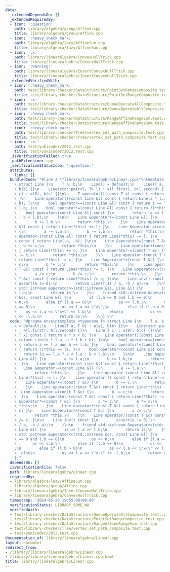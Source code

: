 ```yaml
---
data:
  _extendedDependsOn: []
  _extendedRequiredBy:
  - icon: ':question:'
    path: library/algebra/group/Affine.cpp
    title: library/algebra/group/Affine.cpp
  - icon: ':heavy_check_mark:'
    path: library/algebra/lazy/AffineSum.cpp
    title: library/algebra/lazy/AffineSum.cpp
  - icon: ':x:'
    path: library/linearalgebra/ConvexHullTrick.cpp
    title: library/linearalgebra/ConvexHullTrick.cpp
  - icon: ':warning:'
    path: library/linearalgebra/InsertConvexHullTrick.cpp
    title: library/linearalgebra/InsertConvexHullTrick.cpp
  _extendedVerifiedWith:
  - icon: ':heavy_check_mark:'
    path: test/library-checker/DataStructure/PointSetRangeComposite.test.cpp
    title: test/library-checker/DataStructure/PointSetRangeComposite.test.cpp
  - icon: ':x:'
    path: test/library-checker/DataStructure/QueueOperateAllComposite.test.cpp
    title: test/library-checker/DataStructure/QueueOperateAllComposite.test.cpp
  - icon: ':heavy_check_mark:'
    path: test/library-checker/DataStructure/RangeAffineRangeSum.test.cpp
    title: test/library-checker/DataStructure/RangeAffineRangeSum.test.cpp
  - icon: ':heavy_check_mark:'
    path: test/library-checker/Tree/vertex_set_path_composite.test.cpp
    title: test/library-checker/Tree/vertex_set_path_composite.test.cpp
  - icon: ':x:'
    path: test/yukicoder/2012.test.cpp
    title: test/yukicoder/2012.test.cpp
  _isVerificationFailed: true
  _pathExtension: cpp
  _verificationStatusIcon: ':question:'
  attributes:
    links: []
  bundledCode: "#line 2 \"library/linearalgebra/Linear.cpp\"\ntemplate <typename T>\
    \ struct Line {\n    T a, b;\n    Line() = default;\n    Line(T a, T b) : a(a),\
    \ b(b) {}\n    Line(std::pair<T, T> l) : a(l.first), b(l.second) {}\n    Line(T\
    \ c) : a(0), b(c) {}\n\n    T operator()(const T x) const { return a * x + b;\
    \ }\n    Line operator()(const Line &l) const { return Line(a * l.a, a * l.b +\
    \ b); }\n\n    bool operator==(const Line &l) const { return a == l.a and b ==\
    \ l.b; }\n    bool operator!=(const Line &l) const { return !(*this == l); }\n\
    \    bool operator<(const Line &l) const {\n        return (a == l.a ? a < l.a\
    \ : b < l.b);\n    }\n\n    Line &operator+=(const Line &l) {\n        a += l.a;\n\
    \        b += l.b;\n        return *this;\n    }\n    Line operator+(const Line\
    \ &l) const { return Line(*this) += l; }\n    Line &operator-=(const Line &l)\
    \ {\n        a -= l.a;\n        b -= l.b;\n        return *this;\n    }\n    Line\
    \ operator-(const Line &l) const { return Line(*this) -= l; }\n    Line operator-()\
    \ const { return Line(-a, -b); }\n\n    Line &operator+=(const T &c) {\n     \
    \   b += c;\n        return *this;\n    }\n    Line operator+(const T &c) const\
    \ { return Line(*this) += c; }\n    Line &operator-=(const T &c) {\n        b\
    \ -= c;\n        return *this;\n    }\n    Line operator-(const T &c) const {\
    \ return Line(*this) -= c; }\n    Line &operator*=(const T &c) {\n        a *=\
    \ c;\n        b *= c;\n        return *this;\n    }\n    Line operator*(const\
    \ T &c) const { return Line(*this) *= c; }\n    Line &operator/=(const T &c) {\n\
    \        a /= c;\n        b /= c;\n        return *this;\n    }\n    Line operator/(const\
    \ T &c) const { return Line(*this) /= c; }\n\n    Line inv() const {\n       \
    \ assert(a != 0);\n        return Line(T(1) / a, -b / a);\n    }\n\n    friend\
    \ std::istream &operator>>(std::istream &is, Line &l) {\n        is >> l.a >>\
    \ l.b;\n        return is;\n    }\n    friend std::ostream &operator<<(std::ostream\
    \ &os, const Line &l) {\n        if (l.a == 0 and l.b == 0)\n            os <<\
    \ 0;\n        else if (l.a == 0)\n            os << l.b;\n        else if (l.b\
    \ == 0)\n            os << l.a << \"x\";\n        else if (l.b > 0)\n        \
    \    os << l.a << \"x+\" << l.b;\n        else\n            os << l.a << \"x-\"\
    \ << -l.b;\n        return os;\n    }\n};\n"
  code: "#pragma once\ntemplate <typename T> struct Line {\n    T a, b;\n    Line()\
    \ = default;\n    Line(T a, T b) : a(a), b(b) {}\n    Line(std::pair<T, T> l)\
    \ : a(l.first), b(l.second) {}\n    Line(T c) : a(0), b(c) {}\n\n    T operator()(const\
    \ T x) const { return a * x + b; }\n    Line operator()(const Line &l) const {\
    \ return Line(a * l.a, a * l.b + b); }\n\n    bool operator==(const Line &l) const\
    \ { return a == l.a and b == l.b; }\n    bool operator!=(const Line &l) const\
    \ { return !(*this == l); }\n    bool operator<(const Line &l) const {\n     \
    \   return (a == l.a ? a < l.a : b < l.b);\n    }\n\n    Line &operator+=(const\
    \ Line &l) {\n        a += l.a;\n        b += l.b;\n        return *this;\n  \
    \  }\n    Line operator+(const Line &l) const { return Line(*this) += l; }\n \
    \   Line &operator-=(const Line &l) {\n        a -= l.a;\n        b -= l.b;\n\
    \        return *this;\n    }\n    Line operator-(const Line &l) const { return\
    \ Line(*this) -= l; }\n    Line operator-() const { return Line(-a, -b); }\n\n\
    \    Line &operator+=(const T &c) {\n        b += c;\n        return *this;\n\
    \    }\n    Line operator+(const T &c) const { return Line(*this) += c; }\n  \
    \  Line &operator-=(const T &c) {\n        b -= c;\n        return *this;\n  \
    \  }\n    Line operator-(const T &c) const { return Line(*this) -= c; }\n    Line\
    \ &operator*=(const T &c) {\n        a *= c;\n        b *= c;\n        return\
    \ *this;\n    }\n    Line operator*(const T &c) const { return Line(*this) *=\
    \ c; }\n    Line &operator/=(const T &c) {\n        a /= c;\n        b /= c;\n\
    \        return *this;\n    }\n    Line operator/(const T &c) const { return Line(*this)\
    \ /= c; }\n\n    Line inv() const {\n        assert(a != 0);\n        return Line(T(1)\
    \ / a, -b / a);\n    }\n\n    friend std::istream &operator>>(std::istream &is,\
    \ Line &l) {\n        is >> l.a >> l.b;\n        return is;\n    }\n    friend\
    \ std::ostream &operator<<(std::ostream &os, const Line &l) {\n        if (l.a\
    \ == 0 and l.b == 0)\n            os << 0;\n        else if (l.a == 0)\n     \
    \       os << l.b;\n        else if (l.b == 0)\n            os << l.a << \"x\"\
    ;\n        else if (l.b > 0)\n            os << l.a << \"x+\" << l.b;\n      \
    \  else\n            os << l.a << \"x-\" << -l.b;\n        return os;\n    }\n\
    };"
  dependsOn: []
  isVerificationFile: false
  path: library/linearalgebra/Linear.cpp
  requiredBy:
  - library/algebra/lazy/AffineSum.cpp
  - library/algebra/group/Affine.cpp
  - library/linearalgebra/InsertConvexHullTrick.cpp
  - library/linearalgebra/ConvexHullTrick.cpp
  timestamp: '2024-05-26 19:55:08+09:00'
  verificationStatus: LIBRARY_SOME_WA
  verifiedWith:
  - test/library-checker/DataStructure/QueueOperateAllComposite.test.cpp
  - test/library-checker/DataStructure/PointSetRangeComposite.test.cpp
  - test/library-checker/DataStructure/RangeAffineRangeSum.test.cpp
  - test/library-checker/Tree/vertex_set_path_composite.test.cpp
  - test/yukicoder/2012.test.cpp
documentation_of: library/linearalgebra/Linear.cpp
layout: document
redirect_from:
- /library/library/linearalgebra/Linear.cpp
- /library/library/linearalgebra/Linear.cpp.html
title: library/linearalgebra/Linear.cpp
---
```

